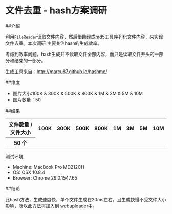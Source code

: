 文件去重 - hash方案调研
====================

##介绍

利用`FileReader`读取文件内容，然后借助现成md5工具序列化文件内容，来实现文件去重。本次调研
主要关注hash的生成效率。

考虑到效率问题，hash生成并不读取文件全部内容，而只是读取文件开头的一部分和结束的一部分。

生成工具来自：http://marcu87.github.io/hashme/

##维度

 * 图片大小:100K & 300K & 500K & 800K & 1M & 3M & 5M & 10M
 * 图片数量：50

##结果

<table>
    <tr>
        <th> 文件数量 / 文件大小</th>
        <th>100K</th>
        <th>300K</th>
        <th>500K</th>
        <th>800K</th>
        <th>1M</th>
        <th>3M</th>
        <th>5M</th>
        <th>10M</th>
    </tr>
    <tr>
        <th>50 个</th>
        <td></td>
        <td></td>
        <td></td>
        <td></td>
        <td></td>
        <td></td>
        <td></td>
        <td></td>
    </tr>
</table>

测试环境
 * Machine: MacBook Pro MD212CH
 * OS: OSX 10.8.4
 * Browser: Chrome 29.0.1547.65

##结论

 此hash方法，生成速度快，单个文件生成在20ms左右，且生成快慢不受文件大小影响，所以此方法将加入到
 webuploader中。